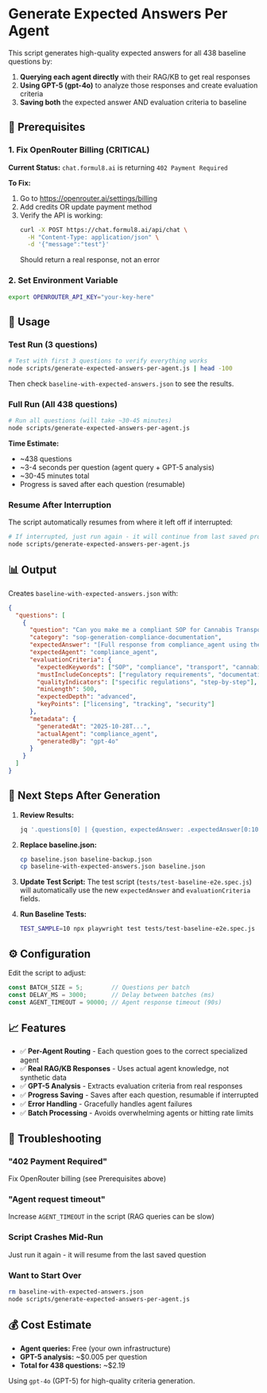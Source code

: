 # Generate Expected Answers Per Agent

This script generates high-quality expected answers for all 438 baseline questions by:

1. **Querying each agent directly** with their RAG/KB to get real responses
2. **Using GPT-5 (gpt-4o)** to analyze those responses and create evaluation criteria
3. **Saving both** the expected answer AND evaluation criteria to baseline

## 🚨 Prerequisites

### 1. Fix OpenRouter Billing (CRITICAL)

**Current Status:** `chat.formul8.ai` is returning `402 Payment Required`

**To Fix:**
1. Go to https://openrouter.ai/settings/billing
2. Add credits OR update payment method
3. Verify the API is working:
   ```bash
   curl -X POST https://chat.formul8.ai/api/chat \
     -H "Content-Type: application/json" \
     -d '{"message":"test"}'
   ```
   Should return a real response, not an error

### 2. Set Environment Variable

```bash
export OPENROUTER_API_KEY="your-key-here"
```

## 🚀 Usage

### Test Run (3 questions)

```bash
# Test with first 3 questions to verify everything works
node scripts/generate-expected-answers-per-agent.js | head -100
```

Then check `baseline-with-expected-answers.json` to see the results.

### Full Run (All 438 questions)

```bash
# Run all questions (will take ~30-45 minutes)
node scripts/generate-expected-answers-per-agent.js
```

**Time Estimate:**
- ~438 questions
- ~3-4 seconds per question (agent query + GPT-5 analysis)
- ~30-45 minutes total
- Progress is saved after each question (resumable)

### Resume After Interruption

The script automatically resumes from where it left off if interrupted:

```bash
# If interrupted, just run again - it will continue from last saved progress
node scripts/generate-expected-answers-per-agent.js
```

## 📊 Output

Creates `baseline-with-expected-answers.json` with:

```json
{
  "questions": [
    {
      "question": "Can you make me a compliant SOP for Cannabis Transport?",
      "category": "sop-generation-compliance-documentation",
      "expectedAnswer": "[Full response from compliance_agent using their RAG/KB]",
      "expectedAgent": "compliance_agent",
      "evaluationCriteria": {
        "expectedKeywords": ["SOP", "compliance", "transport", "cannabis"],
        "mustIncludeConcepts": ["regulatory requirements", "documentation"],
        "qualityIndicators": ["specific regulations", "step-by-step"],
        "minLength": 500,
        "expectedDepth": "advanced",
        "keyPoints": ["licensing", "tracking", "security"]
      },
      "metadata": {
        "generatedAt": "2025-10-28T...",
        "actualAgent": "compliance_agent",
        "generatedBy": "gpt-4o"
      }
    }
  ]
}
```

## 🔄 Next Steps After Generation

1. **Review Results:**
   ```bash
   jq '.questions[0] | {question, expectedAnswer: .expectedAnswer[0:100], criteria: .evaluationCriteria}' baseline-with-expected-answers.json
   ```

2. **Replace baseline.json:**
   ```bash
   cp baseline.json baseline-backup.json
   cp baseline-with-expected-answers.json baseline.json
   ```

3. **Update Test Script:**
   The test script (`tests/test-baseline-e2e.spec.js`) will automatically use the new `expectedAnswer` and `evaluationCriteria` fields.

4. **Run Baseline Tests:**
   ```bash
   TEST_SAMPLE=10 npx playwright test tests/test-baseline-e2e.spec.js --project=chromium
   ```

## ⚙️ Configuration

Edit the script to adjust:

```javascript
const BATCH_SIZE = 5;        // Questions per batch
const DELAY_MS = 3000;       // Delay between batches (ms)
const AGENT_TIMEOUT = 90000; // Agent response timeout (90s)
```

## 📈 Features

- ✅ **Per-Agent Routing** - Each question goes to the correct specialized agent
- ✅ **Real RAG/KB Responses** - Uses actual agent knowledge, not synthetic data
- ✅ **GPT-5 Analysis** - Extracts evaluation criteria from real responses
- ✅ **Progress Saving** - Saves after each question, resumable if interrupted
- ✅ **Error Handling** - Gracefully handles agent failures
- ✅ **Batch Processing** - Avoids overwhelming agents or hitting rate limits

## 🛟 Troubleshooting

### "402 Payment Required"
Fix OpenRouter billing (see Prerequisites above)

### "Agent request timeout"
Increase `AGENT_TIMEOUT` in the script (RAG queries can be slow)

### Script Crashes Mid-Run
Just run it again - it will resume from the last saved question

### Want to Start Over
```bash
rm baseline-with-expected-answers.json
node scripts/generate-expected-answers-per-agent.js
```

## 💰 Cost Estimate

- **Agent queries:** Free (your own infrastructure)
- **GPT-5 analysis:** ~$0.005 per question
- **Total for 438 questions:** ~$2.19

Using `gpt-4o` (GPT-5) for high-quality criteria generation.

